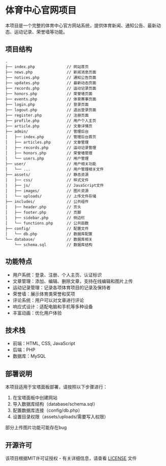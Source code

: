 # 体育中心官网项目

本项目是一个完整的体育中心官方网站系统，提供体育新闻、通知公告、最新动态、运动记录、荣誉墙等功能。

## 项目结构

```
.
├── index.php              // 网站首页
├── news.php               // 新闻消息页面
├── notices.php            // 通知公告页面
├── updates.php            // 最新动态页面
├── records.php            // 运动记录页面
├── honors.php             // 荣誉墙页面
├── events.php             // 体育赛事页面
├── login.php              // 登录页面
├── logout.php             // 退出登录页面
├── register.php           // 注册页面
├── profile.php            // 用户个人主页
├── article.php            // 文章详情页
├── admin/                 // 管理后台
│   ├── index.php          // 管理后台首页
│   ├── articles.php       // 文章管理
│   ├── records.php        // 运动记录管理
│   ├── honors.php         // 荣誉墙管理
│   └── users.php          // 用户管理
├── user/                  // 用户相关功能
│   └── ...                // 用户管理相关文件
├── assets/                // 静态资源
│   ├── css/               // 样式文件
│   ├── js/                // JavaScript文件
│   ├── images/            // 图片资源
│   └── uploads/           // 上传文件存储
├── includes/              // 公共组件
│   ├── header.php         // 页头
│   ├── footer.php         // 页脚
│   ├── sidebar.php        // 侧边栏
│   └── functions.php      // 公共函数
├── config/                // 配置文件
│   └── db.php             // 数据库配置
└── database/              // 数据库相关
    └── schema.sql         // 数据库结构
```

## 功能特点

- 用户系统：登录、注册、个人主页、认证标识
- 文章管理：添加、编辑、删除文章，支持在线编辑和图片上传
- 运动记录管理：记录各项体育项目的记录及保持者
- 荣誉墙：展示体育类荣誉和奖项
- 评论系统：用户可以对文章进行评论
- 响应式设计：适配电脑和手机等多种设备
- 丰富动画：优化用户体验

## 技术栈

- 前端：HTML, CSS, JavaScript
- 后端：PHP
- 数据库：MySQL

## 部署说明

本项目适用于宝塔面板部署，请按照以下步骤进行：

1. 在宝塔面板中创建网站
2. 导入数据库结构（database/schema.sql）
3. 配置数据库连接（config/db.php）
4. 设置目录权限（assets/uploads/需要写入权限）


部分上传图片功能可能存在bug

## 开源许可

该项目根据MIT许可证授权 - 有关详细信息，请查看 [LICENSE](LICENSE) 文件 
